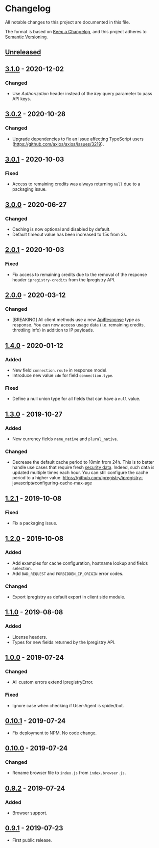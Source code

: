 # Changelog

All notable changes to this project are documented in this file.

The format is based on [Keep a Changelog](https://keepachangelog.com/en/1.0.0/),
and this project adheres to [Semantic Versioning](https://semver.org/spec/v2.0.0.html).

## [Unreleased]

## [3.1.0] - 2020-12-02
### Changed
- Use _Authorization_ header instead of the _key_ query parameter to pass API keys. 

## [3.0.2] - 2020-10-28
### Changed
- Upgrade dependencies to fix an issue affecting TypeScript users (https://github.com/axios/axios/issues/3219).

## [3.0.1] - 2020-10-03
### Fixed
- Access to remaining credits was always returning `null` due to a packaging issue.

## [3.0.0] - 2020-06-27
### Changed
- Caching is now optional and disabled by default.
- Default timeout value has been increased to 15s from 3s.

## [2.0.1] - 2020-10-03
### Fixed
- Fix access to remaining credits due to the removal of the response header `ipregistry-credits` from the Ipregistry API.

## [2.0.0] - 2020-03-12
### Changed
- [BREAKING] All client methods use a new [ApiResponse](https://github.com/ipregistry/ipregistry-javascript/blob/master/src/request.ts#L25) type as response.
You can now access usage data (i.e. remaining credits, throttling info) in addition to IP payloads.

## [1.4.0] - 2020-01-12
### Added
- New field `connection.route` in response model.
- Introduce new value `cdn` for field `connection.type`.
### Fixed
- Define a null union type for all fields that can have a `null` value.

## [1.3.0] - 2019-10-27
### Added
- New currency fields `name_native` and `plural_native`.
### Changed
- Decrease the default cache period to 10min from 24h. 
This is to better handle use cases that require fresh [security data](https://ipregistry.co/docs/proxy-tor-threat-detection#content). 
Indeed, such data is updated multiple times each hour. 
You can still configure the cache period to a higher value:
https://github.com/ipregistry/ipregistry-javascript#configuring-cache-max-age

## [1.2.1] - 2019-10-08
### Fixed
- Fix a packaging issue.

## [1.2.0] - 2019-10-08
### Added
- Add examples for cache configuration, hostname lookup and fields selection.
- Add `BAD_REQUEST` and `FORBIDDEN_IP_ORIGIN` error codes.
### Changed
- Export ipregistry as default export in client side module.

## [1.1.0] - 2019-08-08
### Added
- License headers.
- Types for new fields returned by the Ipregistry API.

## [1.0.0] - 2019-07-24
### Changed
- All custom errors extend IpregistryError.
### Fixed
- Ignore case when checking if User-Agent is spider/bot.

## [0.10.1] - 2019-07-24
- Fix deployment to NPM. No code change.

## [0.10.0] - 2019-07-24
### Changed
- Rename browser file to `index.js` from `index.browser.js`.

## [0.9.2] - 2019-07-24
### Added
- Browser support.

## [0.9.1] - 2019-07-23
- First public release.

[Unreleased]: https://github.com/ipregistry/ipregistry-javascript/compare/3.1.0...HEAD
[3.1.0]: https://github.com/ipregistry/ipregistry-javascript/releases/tag/3.1.0...3.0.2
[3.0.2]: https://github.com/ipregistry/ipregistry-javascript/releases/tag/3.0.1...3.0.2
[3.0.1]: https://github.com/ipregistry/ipregistry-javascript/releases/tag/3.0.0...3.0.1
[3.0.0]: https://github.com/ipregistry/ipregistry-javascript/releases/tag/2.0.1...3.0.0
[2.0.1]: https://github.com/ipregistry/ipregistry-javascript/releases/tag/2.0.0...2.0.1
[2.0.0]: https://github.com/ipregistry/ipregistry-javascript/releases/tag/1.4.0...2.0.0
[1.4.0]: https://github.com/ipregistry/ipregistry-javascript/releases/tag/1.3.0...1.4.0
[1.3.0]: https://github.com/ipregistry/ipregistry-javascript/releases/tag/1.2.1...1.3.0
[1.2.1]: https://github.com/ipregistry/ipregistry-javascript/releases/tag/1.2.0...1.2.1
[1.2.0]: https://github.com/ipregistry/ipregistry-javascript/releases/tag/1.1.0...1.2.0
[1.1.0]: https://github.com/ipregistry/ipregistry-javascript/releases/tag/1.0.0...1.1.0
[1.0.0]: https://github.com/ipregistry/ipregistry-javascript/releases/tag/0.10.1...1.0.0
[0.10.1]: https://github.com/ipregistry/ipregistry-javascript/releases/tag/0.10.0...0.10.1
[0.10.0]: https://github.com/ipregistry/ipregistry-javascript/releases/tag/0.9.2...0.10.0
[0.9.2]: https://github.com/ipregistry/ipregistry-javascript/releases/tag/0.9.1...0.9.2
[0.9.1]: https://github.com/ipregistry/ipregistry-javascript/releases/tag/0.9.1
